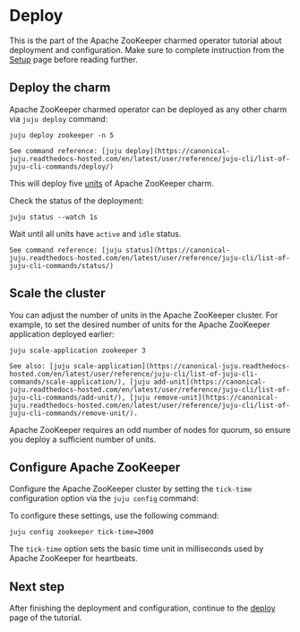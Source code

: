 # Deploy

This is the part of the Apache ZooKeeper charmed operator tutorial about deployment and configuration. Make sure to complete instruction from the [Setup](setup) page before reading further.

## Deploy the charm

Apache ZooKeeper charmed operator can be deployed as any other charm via `juju deploy` command:

```
juju deploy zookeeper -n 5
```

```{note}
See command reference: [juju deploy](https://canonical-juju.readthedocs-hosted.com/en/latest/user/reference/juju-cli/list-of-juju-cli-commands/deploy/)
```

This will deploy five [units](https://canonical-juju.readthedocs-hosted.com/en/latest/user/reference/unit/#unit) of Apache ZooKeeper charm.

Check the status of the deployment:

```
juju status --watch 1s
```

Wait until all units have `active` and `idle` status.

```{note}
See command reference: [juju status](https://canonical-juju.readthedocs-hosted.com/en/latest/user/reference/juju-cli/list-of-juju-cli-commands/status/)
```

## Scale the cluster

You can adjust the number of units in the Apache ZooKeeper cluster. For example, to set the desired number of units for the Apache ZooKeeper application deployed earlier:

```
juju scale-application zookeeper 3
```

```{note}
See also: [juju scale-application](https://canonical-juju.readthedocs-hosted.com/en/latest/user/reference/juju-cli/list-of-juju-cli-commands/scale-application/), [juju add-unit](https://canonical-juju.readthedocs-hosted.com/en/latest/user/reference/juju-cli/list-of-juju-cli-commands/add-unit/), [juju remove-unit](https://canonical-juju.readthedocs-hosted.com/en/latest/user/reference/juju-cli/list-of-juju-cli-commands/remove-unit/).
```

Apache ZooKeeper requires an odd number of nodes for quorum, so ensure you deploy a sufficient number of units.

## Configure Apache ZooKeeper

Configure the Apache ZooKeeper cluster by setting the `tick-time` configuration option via the `juju config` command:

To configure these settings, use the following command:

```
juju config zookeeper tick-time=2000
```

The `tick-time` option sets the basic time unit in milliseconds used by Apache ZooKeeper for heartbeats.

## Next step

After finishing the deployment and configuration, continue to the [deploy](deploy) page of the tutorial.
